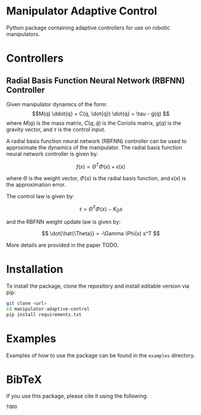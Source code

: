 # Manipulator Adaptive Control
Python package containing adaptive controllers for use on robotic manipulators.

# Controllers

## Radial Basis Function Neural Network (RBFNN) Controller

Given manipulator dynamics of the form:
 $$M(q) \ddot{q} + C(q, \dot{q}) \dot{q} = \tau - g(q) $$
where $M(q)$ is the mass matrix, $C(q, \dot{q})$ is the Coriolis matrix, $g(q)$ is the gravity vector, and $\tau$ is the control input.

A radial basis function neural network (RBFNN) controller can be used to approximate the dynamics of the manipulator. The radial basis function neural network controller is given by:

$$f(x) = \Theta^T \Phi(x) + \epsilon(x)$$

where $\Theta$ is the weight vector, $\Phi(x)$ is the radial basis function, and $\epsilon(x)$ is the approximation error.

The control law is given by:

$$ \tau = \hat{\Theta}^T \Phi(x) - K_D s $$

and the RBFNN weight update law is given by:

$$ \dot{\hat{\Theta}} = -\Gamma \Phi(x) s^T $$

More details are provided in the paper TODO.


# Installation
To install the package, clone the repository and install editable version via pip:
``` bash
git clone <url>
cd manipulator-adaptive-control
pip install requirements.txt
```

# Examples
Examples of how to use the package can be found in the `examples` directory.

# BibTeX
If you use this package, please cite it using the following:
```
TODO
```

